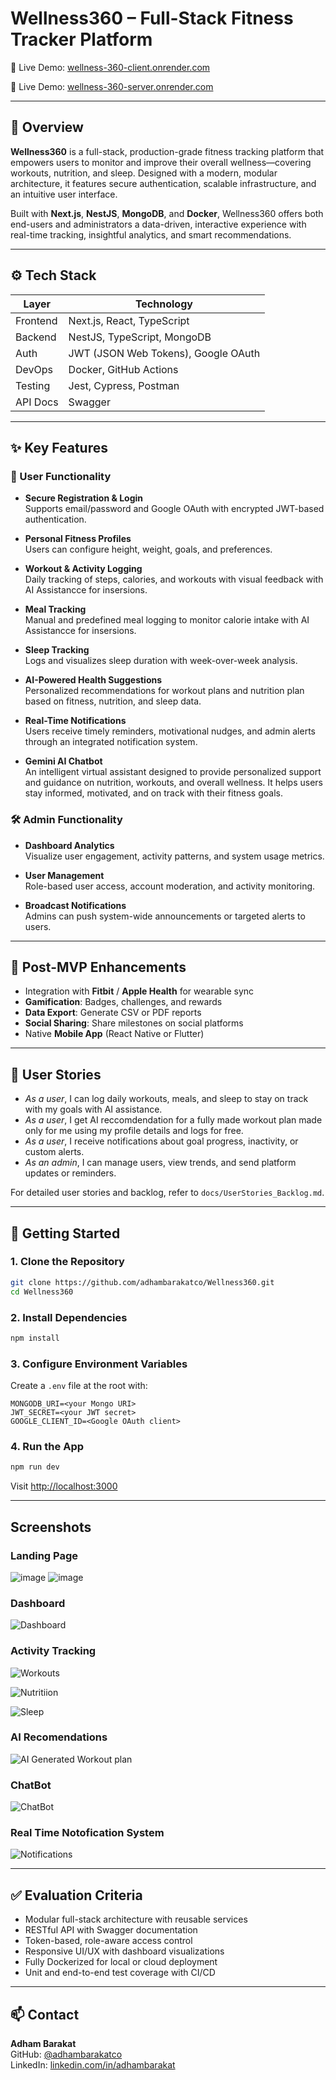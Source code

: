 # Wellness360 – Full-Stack Fitness Tracker Platform

🚀 Live Demo: [wellness-360-client.onrender.com](https://wellness-360-client.onrender.com/)
              
🚀 Live Demo: [wellness-360-server.onrender.com](https://wellness-360-server.onrender.com/)

---

## 📌 Overview

**Wellness360** is a full-stack, production-grade fitness tracking platform that empowers users to monitor and improve their overall wellness—covering workouts, nutrition, and sleep. Designed with a modern, modular architecture, it features secure authentication, scalable infrastructure, and an intuitive user interface.

Built with **Next.js**, **NestJS**, **MongoDB**, and **Docker**, Wellness360 offers both end-users and administrators a data-driven, interactive experience with real-time tracking, insightful analytics, and smart recommendations.

---

## ⚙️ Tech Stack

| Layer       | Technology                          |
|-------------|--------------------------------------|
| Frontend    | Next.js, React, TypeScript           |
| Backend     | NestJS, TypeScript, MongoDB          |
| Auth        | JWT (JSON Web Tokens), Google OAuth  |
| DevOps      | Docker, GitHub Actions               |
| Testing     | Jest, Cypress, Postman               |
| API Docs    | Swagger                              |

---

## ✨ Key Features

### 👤 User Functionality

- **Secure Registration & Login**  
  Supports email/password and Google OAuth with encrypted JWT-based authentication.

- **Personal Fitness Profiles**  
  Users can configure height, weight, goals, and preferences.

- **Workout & Activity Logging**  
  Daily tracking of steps, calories, and workouts with visual feedback with AI Assistancce for insersions.

- **Meal Tracking**  
  Manual and predefined meal logging to monitor calorie intake with AI Assistancce for insersions.

- **Sleep Tracking**  
  Logs and visualizes sleep duration with week-over-week analysis.

- **AI-Powered Health Suggestions**  
  Personalized recommendations for workout plans and nutrition plan based on fitness, nutrition, and sleep data.

- **Real-Time Notifications**  
  Users receive timely reminders, motivational nudges, and admin alerts through an integrated notification system.

- **Gemini AI Chatbot**  
  An intelligent virtual assistant designed to provide personalized support and guidance on nutrition, workouts, and overall wellness. It helps users stay informed, motivated, and on track with their fitness goals.



### 🛠️ Admin Functionality

- **Dashboard Analytics**  
  Visualize user engagement, activity patterns, and system usage metrics.

- **User Management**  
  Role-based user access, account moderation, and activity monitoring.

- **Broadcast Notifications**  
  Admins can push system-wide announcements or targeted alerts to users.

---

## 🔮 Post-MVP Enhancements

- Integration with **Fitbit** / **Apple Health** for wearable sync  
- **Gamification**: Badges, challenges, and rewards  
- **Data Export**: Generate CSV or PDF reports  
- **Social Sharing**: Share milestones on social platforms  
- Native **Mobile App** (React Native or Flutter)

---

## 👥 User Stories

- _As a user_, I can log daily workouts, meals, and sleep to stay on track with my goals with AI assistance.
- _As a user_, I get AI reccomdendation for a fully made workout plan made only for me using my profile details and logs for free.
- _As a user_, I receive notifications about goal progress, inactivity, or custom alerts.
- _As an admin_, I can manage users, view trends, and send platform updates or reminders.

For detailed user stories and backlog, refer to `docs/UserStories_Backlog.md`.

---

## 🚀 Getting Started

### 1. Clone the Repository

```bash
git clone https://github.com/adhambarakatco/Wellness360.git
cd Wellness360
```

### 2. Install Dependencies

```bash
npm install
```

### 3. Configure Environment Variables

Create a `.env` file at the root with:

```
MONGODB_URI=<your Mongo URI>
JWT_SECRET=<your JWT secret>
GOOGLE_CLIENT_ID=<Google OAuth client>
```

### 4. Run the App

```bash
npm run dev
```

Visit [http://localhost:3000](http://localhost:3000)

---

## Screenshots

### Landing Page 
![image](https://github.com/user-attachments/assets/2089abd8-3377-4b53-81eb-1d224a52a738)
![image](https://github.com/user-attachments/assets/e5044e9f-e63f-4bcb-a69e-7a42e0e0b985)



### Dashboard

![Dashboard](https://github.com/user-attachments/assets/11ea46c7-51f4-4a4b-bd76-b920102bd1d6)

### Activity Tracking

![Workouts](https://github.com/user-attachments/assets/d14c8708-b5a0-4465-8a56-c0a7e52626be)

![Nutritiion](https://github.com/user-attachments/assets/c53411df-7c53-4fa1-8724-e484229bb6b8)

![Sleep](https://github.com/user-attachments/assets/d6532c4a-9873-4f56-9a67-21bbb87e5bf6)

### AI Recomendations
![AI Generated Workout plan](https://github.com/user-attachments/assets/8b82b56b-c083-4708-ae1a-7f3bcb9d1325)

### ChatBot
![ChatBot](https://github.com/user-attachments/assets/5782319a-f390-4814-8852-d52f84c05802)

### Real Time Notofication System
![Notifications](https://github.com/user-attachments/assets/0f5bc908-447f-4745-b793-732db1a8748b)

---

## ✅ Evaluation Criteria

- Modular full-stack architecture with reusable services
- RESTful API with Swagger documentation
- Token-based, role-aware access control
- Responsive UI/UX with dashboard visualizations
- Fully Dockerized for local or cloud deployment
- Unit and end-to-end test coverage with CI/CD

---

## 📫 Contact

**Adham Barakat**  
GitHub: [@adhambarakatco](https://github.com/adhambarakatco)  
LinkedIn: [linkedin.com/in/adhambarakat](www.linkedin.com/in/adham-hisham-barakat)
